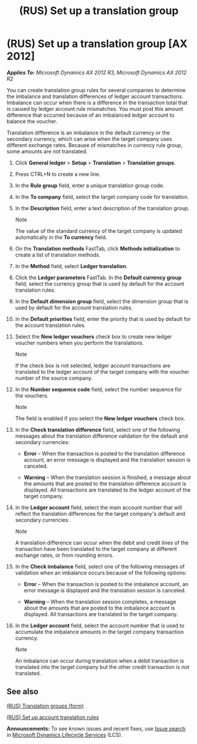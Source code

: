 ﻿---
title: (RUS) Set up a translation group
TOCTitle: (RUS) Set up a translation group
ms:assetid: 8c4c5791-29aa-49f3-aa26-2726262f8a9d
ms:mtpsurl: https://technet.microsoft.com/en-us/library/JJ923558(v=AX.60)
ms:contentKeyID: 52075404
ms.date: 04/18/2014
mtps_version: v=AX.60
---

# (RUS) Set up a translation group [AX 2012]


_**Applies To:** Microsoft Dynamics AX 2012 R3, Microsoft Dynamics AX 2012 R2_

You can create translation group rules for several companies to determine the imbalance and translation differences of ledger account transactions. Imbalance can occur when there is a difference in the transaction total that is caused by ledger account rule mismatches. You must post this amount difference that occurred because of an imbalanced ledger account to balance the voucher.

Translation difference is an imbalance in the default currency or the secondary currency, which can arise when the target company uses different exchange rates. Because of mismatches in currency rule group, some amounts are not translated.

1.  Click **General ledger** \> **Setup** \> **Translation** \> **Translation groups**.

2.  Press CTRL+N to create a new line.

3.  In the **Rule group** field, enter a unique translation group code.

4.  In the **To company** field, select the target company code for translation.

5.  In the **Description** field, enter a text description of the translation group.
    

    > [!NOTE]
    > <P>The value of the standard currency of the target company is updated automatically in the <STRONG>To currency</STRONG> field.</P>



6.  On the **Translation methods** FastTab, click **Methods initialization** to create a list of translation methods.

7.  In the **Method** field, select **Ledger translation**.

8.  Click the **Ledger parameters** FastTab. In the **Default currency group** field, select the currency group that is used by default for the account translation rules.

9.  In the **Default dimension group** field, select the dimension group that is used by default for the account translation rules.

10. In the **Default priorities** field, enter the priority that is used by default for the account translation rules.

11. Select the **New ledger vouchers** check box to create new ledger voucher numbers when you perform the translations.
    

    > [!NOTE]
    > <P>If the check box is not selected, ledger account transactions are translated to the ledger account of the target company with the voucher number of the source company.</P>



12. In the **Number sequence code** field, select the number sequence for the vouchers.
    

    > [!NOTE]
    > <P>The field is enabled if you select the <STRONG>New ledger vouchers</STRONG> check box.</P>



13. In the **Check translation difference** field, select one of the following messages about the translation difference validation for the default and secondary currencies:
    
      - **Error** – When the transaction is posted to the translation difference account, an error message is displayed and the translation session is canceled.
    
      - **Warning** – When the translation session is finished, a message about the amounts that are posted to the translation difference account is displayed. All transactions are translated to the ledger account of the target company.

14. In the **Ledger account** field, select the main account number that will reflect the translation differences for the target company's default and secondary currencies.
    

    > [!NOTE]
    > <P>A translation difference can occur when the debit and credit lines of the transaction have been translated to the target company at different exchange rates, or from rounding errors.</P>



15. In the **Check imbalance** field, select one of the following messages of validation when an imbalance occurs because of the following options:
    
      - **Error** – When the transaction is posted to the imbalance account, an error message is displayed and the translation session is canceled.
    
      - **Warning** – When the translation session completes, a message about the amounts that are posted to the imbalance account is displayed. All transactions are translated to the target company.

16. In the **Ledger account** field, select the account number that is used to accumulate the imbalance amounts in the target company transaction currency.
    

    > [!NOTE]
    > <P>An imbalance can occur during translation when a debit transaction is translated into the target company but the other credit transaction is not translated.</P>



## See also

[(RUS) Translation groups (form)](https://technet.microsoft.com/en-us/library/jj923574\(v=ax.60\))

[(RUS) Set up account translation rules](rus-set-up-account-translation-rules.md)

  
**Announcements:** To see known issues and recent fixes, use [Issue search](http://go.microsoft.com/fwlink/?linkid=389258) in [Microsoft Dynamics Lifecycle Services](http://go.microsoft.com/fwlink/?linkid=306505) (LCS).

